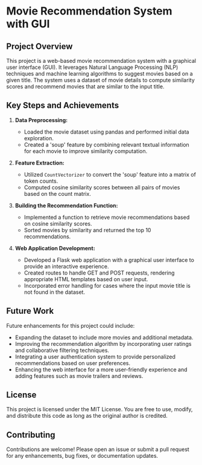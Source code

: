 # Movie Recommendation System with GUI

## Project Overview
This project is a web-based movie recommendation system with a graphical user interface (GUI). It leverages Natural Language Processing (NLP) techniques and machine learning algorithms to suggest movies based on a given title. The system uses a dataset of movie details to compute similarity scores and recommend movies that are similar to the input title.

## Key Steps and Achievements

1. **Data Preprocessing:**
   - Loaded the movie dataset using pandas and performed initial data exploration.
   - Created a 'soup' feature by combining relevant textual information for each movie to improve similarity computation.

2. **Feature Extraction:**
   - Utilized `CountVectorizer` to convert the 'soup' feature into a matrix of token counts.
   - Computed cosine similarity scores between all pairs of movies based on the count matrix.

3. **Building the Recommendation Function:**
   - Implemented a function to retrieve movie recommendations based on cosine similarity scores.
   - Sorted movies by similarity and returned the top 10 recommendations.

4. **Web Application Development:**
   - Developed a Flask web application with a graphical user interface to provide an interactive experience.
   - Created routes to handle GET and POST requests, rendering appropriate HTML templates based on user input.
   - Incorporated error handling for cases where the input movie title is not found in the dataset.

## Future Work
Future enhancements for this project could include:
- Expanding the dataset to include more movies and additional metadata.
- Improving the recommendation algorithm by incorporating user ratings and collaborative filtering techniques.
- Integrating a user authentication system to provide personalized recommendations based on user preferences.
- Enhancing the web interface for a more user-friendly experience and adding features such as movie trailers and reviews.

## License
This project is licensed under the MIT License. You are free to use, modify, and distribute this code as long as the original author is credited.

## Contributing
Contributions are welcome! Please open an issue or submit a pull request for any enhancements, bug fixes, or documentation updates.


